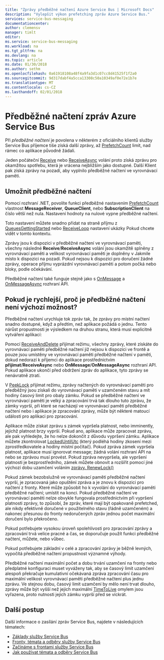 ```yaml
---
title: "Zprávy předběžné načtení Azure Service Bus | Microsoft Docs"
description: "Vylepšit výkon prefetching zpráv Azure Service Bus."
services: service-bus-messaging
documentationcenter: 
author: clemensv
manager: timlt
editor: 
ms.service: service-bus-messaging
ms.workload: na
ms.tgt_pltfrm: na
ms.devlang: na
ms.topic: article
ms.date: 01/30/2018
ms.author: sethm
ms.openlocfilehash: 0a61918108a48f4a9fa3d1c07cc8d41525f1f2a0
ms.sourcegitcommit: 9d317dabf4a5cca13308c50a10349af0e72e1b7e
ms.translationtype: MT
ms.contentlocale: cs-CZ
ms.lasthandoff: 02/01/2018
---
```

# <a name="prefetch-azure-service-bus-messages"></a>Předběžné načtení zpráv Azure Service Bus

Při *předběžné načtení* je povolena v některém z oficiálního klientů služby Service Bus příjemce tiše získá další zprávy, až [PrefetchCount](/dotnet/api/microsoft.azure.servicebus.queueclient.prefetchcount#Microsoft_Azure_ServiceBus_QueueClient_PrefetchCount) limit, nad rámec co aplikace původně žádali.

Jeden počáteční [Receive](/dotnet/api/microsoft.servicebus.messaging.queueclient.receive) nebo [ReceiveAsync](/dotnet/api/microsoft.azure.servicebus.core.messagereceiver.receiveasync) volání proto získá zprávu pro okamžitou spotřebu, která je vrácena nejbližším jako dostupné. Další Klient pak získá zprávy na pozadí, aby vyplnilo předběžné načtení ve vyrovnávací paměti.

## <a name="enable-prefetch"></a>Umožnit předběžné načtení

Pomocí rozhraní .NET, povolíte funkci předběžné nastavením [PrefetchCount](/dotnet/api/microsoft.azure.servicebus.queueclient.prefetchcount#Microsoft_Azure_ServiceBus_QueueClient_PrefetchCount) vlastnost **MessageReceiver**, **QueueClient**, nebo **SubscriptionClient**  na číslo větší než nula. Nastavení hodnoty na nulové vypne předběžné načtení.

Toto nastavení můžete snadno přidat na straně příjmu z [QueuesGettingStarted](https://github.com/Azure/azure-service-bus/tree/master/samples/DotNet/Microsoft.ServiceBus.Messaging/QueuesGettingStarted) nebo [ReceiveLoop](https://github.com/Azure/azure-service-bus/tree/master/samples/DotNet/Microsoft.ServiceBus.Messaging/ReceiveLoop) nastavení ukázky Pokud chcete vidět v tomto kontextu.

Zprávy jsou k dispozici v předběžné načtení ve vyrovnávací paměti, všechny následné **Receive**/**ReceiveAsync** volání jsou okamžitě splněny z vyrovnávací paměti a velikost vyrovnávací paměti je doplněny v Jakmile místo k dispozici na pozadí. Pokud nejsou k dispozici pro doručení žádné zprávy, operace příjmu vyprázdní vyrovnávací paměti a potom počká nebo bloky, podle očekávání.

Předběžné načtení také funguje stejně jako s [OnMessage](/dotnet/api/microsoft.servicebus.messaging.queueclient.onmessage) a [OnMessageAsync](/dotnet/api/microsoft.servicebus.messaging.queueclient.onmessageasync) rozhraní API.

## <a name="if-it-is-faster-why-is-prefetch-not-the-default-option"></a>Pokud je rychlejší, proč je předběžné načtení není výchozí možnost?

Předběžné načtení urychluje tok zpráv tak, že zprávy pro místní načtení snadno dostupné, když a předtím, než aplikace požádá o jednu. Tento nárůst propustnosti je výsledkem na druhou stranu, která musí explicitně vytváření aplikací:

Pomocí [ReceiveAndDelete](/dotnet/api/microsoft.azure.servicebus.receivemode.receiveanddelete) přijímat režimu, všechny zprávy, které získáte do vyrovnávací paměti předběžné načtení již nejsou k dispozici ve frontě a pouze jsou umístěny ve vyrovnávací paměti předběžné načtení v paměti, dokud nedorazí k příjemci do aplikace prostřednictvím **přijímat**/**ReceiveAsync** nebo **OnMessage**/**OnMessageAsync** rozhraní API. Pokud aplikace ukončí před obdržení zpráv do aplikace, tyto zprávy se nenávratně ztratí.

V [PeekLock](/dotnet/api/microsoft.azure.servicebus.receivemode.peeklock) přijímat režimu, zprávy načtených do vyrovnávací paměti pro předběžný jsou získali do vyrovnávací paměti v uzamčeném stavu a mít hodiny časový limit pro obaly zámku. Pokud se předběžné načtení ve vyrovnávací paměti je velký a zpracování trvá tak dlouho tuto zprávu, že zámky vyprší, při které se nacházejí ve vyrovnávací paměti předběžné načtení nebo i aplikace je zpracování zprávy, může být některé matoucí události pro aplikaci pro zpracování.

Aplikace může získat zprávu s zámek vypršela platnost, nebo imminently, jejichž platnost brzy vyprší. Pokud ano, aplikace může zpracovat zprávu, ale pak vyhledejte, že ho nelze dokončit z důvodu vypršení zámku. Aplikace můžete zkontrolovat [LockedUntilUtc](/dotnet/api/microsoft.azure.servicebus.core.messagereceiver.lockeduntilutc#Microsoft_Azure_ServiceBus_Core_MessageReceiver_LockedUntilUtc) (který podléhá hodiny zkosení mezi zprostředkovatele a hodiny místní počítač). Pokud zpráva zámek vypršela platnost, aplikace musí ignorovat message; žádná volání rozhraní API na nebo se zprávou musí provést. Pokud zpráva nevypršela, ale vypršení platnosti je bezprostředního, zámek můžete obnovit a rozšířit pomocí jiné výchozí dobu uzamčení voláním [zprávy. RenewLock()](/dotnet/api/microsoft.azure.servicebus.core.messagereceiver.renewlockasync#Microsoft_Azure_ServiceBus_Core_MessageReceiver_RenewLockAsync_System_String_)

Pokud zámek bezobslužně ve vyrovnávací paměti předběžné načtení vyprší, je zpracovaná jako opuštění zpráva a je znovu k dispozici pro načtení z fronty. Které může způsobit ho k vyvolání do vyrovnávací paměti předběžné načtení; umístit na konci. Pokud předběžné načtení ve vyrovnávací paměti nelze obvykle fungovala prostřednictvím při vypršení platnosti zprávy, to způsobí, že zpráv, které mají být opakovaně prefetched, ale nikdy efektivně doručené v použitelného stavu (řádně uzamčeném) a nakonec přesunou do fronty nedoručených zpráv jednou počet maximální doručení bylo překročeno.

Pokud potřebujete vysokou úroveň spolehlivosti pro zpracování zprávy a zpracování trvá velice pracné a čas, se doporučuje použít funkci předběžné načtení, můžete, nebo vůbec.

Pokud potřebujete základní v celé a zpracování zprávy je běžně levných, vypočítá předběžné načtení propustnost významné výhody.

Předběžné načtení maximální počet a dobu trvání uzamčení na fronty nebo předplatné konfiguraci muset vyváženy tak, aby se časový limit uzamčení alespoň překračuje kumulativní očekávaná zpráva zpracování času pro maximální velikost vyrovnávací paměti předběžné načtení plus jednu zprávu. Ve stejnou dobu, časový limit uzamčení by mělo není trvat dlouho, zprávy může být vyšší než jejich maximální [TimeToLive](/dotnet/api/microsoft.azure.servicebus.message.timetolive#Microsoft_Azure_ServiceBus_Message_TimeToLive) omylem jsou vyřazena, proto nutnosti jejich zámku vyprší před se víckrát.

## <a name="next-steps"></a>Další postup

Další informace o zasílání zpráv Service Bus, najdete v následujících tématech:

* [Základy služby Service Bus](service-bus-fundamentals-hybrid-solutions.md)
* [Fronty, témata a odběry služby Service Bus](service-bus-queues-topics-subscriptions.md)
* [Začínáme s frontami služby Service Bus](service-bus-dotnet-get-started-with-queues.md)
* [Jak používat témata a odběry Service Bus](service-bus-dotnet-how-to-use-topics-subscriptions.md)
